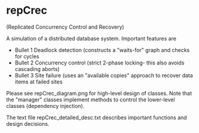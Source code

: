 # repCrec

(Replicated Concurrency Control and Recovery)

A simulation of a distributed database system. Important features are
* Bullet 1 Deadlock detection (constructs a "waits-for" graph and checks for cycles
* Bullet 2 Concurrency control (strict 2-phase locking- this also avoids cascading aborts)
* Bullet 3 Site failure (uses an "available copies" approach to recover data items at failed sites

Please see repCrec_diagram.png for high-level design of classes. Note that the "manager" classes implement methods to control the lower-level classes (dependency injection). 

The text file repCrec_detailed_desc.txt describes important functions and design decisions.
